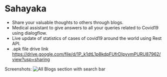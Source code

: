 # Sahayaka
- Share your valuable thoughts to others through blogs. 
- Medical assistant to give answers to all your queries related to Covid19 using dialogflow.
- Live update of statistics of cases of covid19 around the world using Rest API.
- .apk file drive link
https://drive.google.com/file/d/1P_k1dtL1p8kdpFUfrDIpyymPURU87962/view?usp=sharing

Screenshots:
![All Blogs section with search bar](https://drive.google.com/file/d/1C82MS7H5RltBi01M12O1zPPWHXwKCRDc/view?usp=drive_link)
